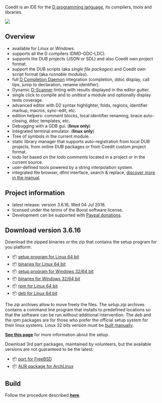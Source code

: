 Coedit is an IDE for the [D programming language](https://dlang.org), its compilers, tools and libraries.

[![](https://bbasile.github.io/Coedit/img/coedit_kde4_thumb.png)](https://bbasile.github.io/Coedit/img/coedit_kde4.png)

**Overview**
---

- available for _Linux_ or _Windows_.
- supports all the D compilers (DMD-GDC-LDC).
- supports the DUB projects (JSON or SDL) and also Coedit own project format.
- support the DUB scripts (aka _single file packages_) and Coedit own script format (aka _runnable modules_).
- full [D Completion Daemon](https://github.com/dlang-community/DCD) integration (completion, ddoc display, call tips, jump to declaration, rename identifier).
- Dynamic [D-Scanner](https://github.com/dlang-community/D-Scanner) linting with results displayed in the editor gutter.
- single click to compile and to _unittest_ a module and optionally display tests coverage.
- advanced editor with D2 syntax highlighter, folds, regions, identifier markup, macros, sync-edit, etc.
- edition helpers: comment blocks, local identifier renaming, brace auto-closing, ddoc templates, etc.
- Debugging with a GDB gui. (**linux only**)
- Integrated terminal emulator. (**linux only**)
- Tree of symbols in the current module.
- static library manager that supports auto-registration from local DUB projects, from online DUB packages or from Coedit custom project format.
- todo list based on the _todo comments_ located in a project or in the current source.
- user-defined tools powered by a string interpolation system.
- integrated file browser, dfmt interface, search & replace, [discover more in the manual](https://bbasile.github.io/Coedit/).

**Project information**
---

- latest release: version 3.6.16, Wed 04 Jul 2018.
- licensed under the terms of the Boost software license.
- Development can be supported with [Paypal donations](https://www.paypal.com/cgi-bin/webscr?cmd=_s-xclick&hosted_button_id=AQDJVC39PJF7J).

**Download version 3.6.16**
---

Download the zipped binaries or the zip that contains the setup program for you platform:

- :package: [setup program for Linux 64 bit](https://github.com/BBasile/Coedit/releases/download/v3.6.16/coedit.3.6.16.linux64.setup.zip)
- :package: [binaries for Linux 64 bit](https://github.com/BBasile/Coedit/releases/download/v3.6.16/coedit.3.6.16.linux64.zip)
- :package: [setup program for Windows 32/64 bit](https://github.com/BBasile/Coedit/releases/download/v3.6.16/coedit.3.6.16.win32.setup.zip)
- :package: [binaries for Windows 32/64 bit](https://github.com/BBasile/Coedit/releases/download/v3.6.16/coedit.3.6.16.win32.zip)
- :package: [rpm for Linux 64 bit](https://github.com/BBasile/Coedit/releases/download/v3.6.16/coedit-3.6.16-0.x86_64.rpm)
- :package: [deb for Linux 64 bit](https://github.com/BBasile/Coedit/releases/download/v3.6.16/coedit-3.6.16.amd64.deb)

The _zip_ archives allow to move freely the files.
The _setup.zip_ archives contains a command line program that installs to predefined locations so that the software can be run without additional intervention.
The _deb_ and the _rpm_ packages are for those who prefer the official setup system for their linux systems.
Linux 32 bits version must be [built manually](https://bbasile.github.io/Coedit/build.html).

[**See this page**](https://bbasile.github.io/Coedit/setup.html) for more information about the setup.

Download 3rd part packages, maintained by volunteers, but the available versions are not guaranteed to be the latest:

- :package: [port for FreeBSD](https://www.freshports.org/editors/coedit/)
- :package: [AUR package for ArchLinux](https://aur.archlinux.org/packages/coedit-bin/)

**Build**
---

Follow the procedure described [**here**](https://bbasile.github.io/Coedit/build.html).
